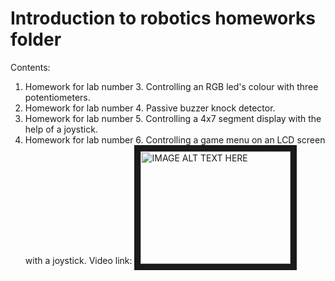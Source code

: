 # Introduction to robotics homeworks folder

Contents:
  1. Homework for lab number 3.
  Controlling an RGB led's colour with three potentiometers.
  2. Homework for lab number 4.
  Passive buzzer knock detector.
  3. Homework for lab number 5.
  Controlling a 4x7 segment display with the help of a joystick.
  4. Homework for lab number 6.
  Controlling a game menu on an LCD screen with a joystick.
  Video link:
  <a href="https://youtu.be/n6cFVcAc3BA" target="_blank"><img src="http://img.youtube.com/vi/n6cFVcAc3BA/0.jpg" 
alt="IMAGE ALT TEXT HERE" width="240" height="180" border="10" /></a>
